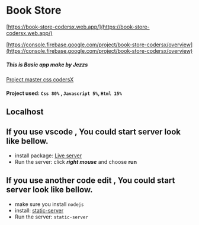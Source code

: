 # Book Store

[https://book-store-codersx.web.app/](https://book-store-codersx.web.app/)

[https://console.firebase.google.com/project/book-store-codersx/overview](https://console.firebase.google.com/project/book-store-codersx/overview)

##### This is _Basic app_ make by Jezzs

[Project master css codersX](https://school.coders-x.com/)

#### Project used: `Css 80%` , `Javascript 5%`, `Html 15%`

## **Localhost**

## If you use **vscode** , You could start server look like bellow.

- install package: [Live server]('https://marketplace.visualstudio.com/items?itemName=ritwickdey.LiveServer')
- Run the server: click **_right mouse_** and choose **run**

## If you use **another code edit** , You could start server look like bellow.

- make sure you install `nodejs`
- install: [static-server]('https://github.com/nbluis/static-server')
- Run the server: `static-server`
